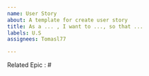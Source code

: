 ```yaml
---
name: User Story
about: A template for create user story
title: As a ... , I want to ..., so that ...
labels: U.S
assignees: Tomasl77

---
```


Related Epic : #
